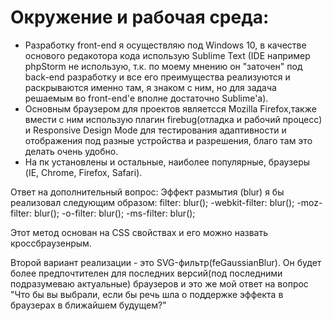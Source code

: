 # Окружение и рабочая среда:
- Разработку front-end  я осуществляю под Windows 10, в качестве основого редакотора кода использую Sublime Text (IDE например phpStorm не использую, т.к. по моему мнению он "заточен" под back-end разработку и все его преимущества реализуются и раскрываются именно там, я знаком с ним, но для задача решаемым во front-end'е вполне достаточно Sublime'а).
- Основным браузером для проектов являетсся Mozilla Firefox,также вмести с ним использую плагин firebug(отладка и рабочий процесс) и Responsive Design Mode для тестирования адаптивности и отображения под разные устройства и разрешения, благо там это делать очень удобно.
- На пк установлены и остальные, наиболее популярные, браузеры (IE, Chrome, Firefox, Safari).

Ответ на дополнительный вопрос:
Эффект размытия (blur) я бы реализовал следующим образом:
    filter: blur(); 
        -webkit-filter: blur(); 
        -moz-filter: blur();
        -o-filter: blur(); 
        -ms-filter: blur();
    
Этот метод основан на CSS свойствах и его можно назвать кроссбраузенрым.

Второй вариант реализации - это SVG-фильтр(feGaussianBlur). Он будет более предпочтителен для последних версий(под последними подразумеваю актуальные) браузеров и это же мой ответ на вопрос "Что бы вы выбрали, если бы речь шла о поддержке эффекта в браузерах в ближайшем будущем?"
